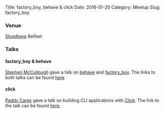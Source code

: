 Title: factory_boy, behave & click
Date: 2016-01-20
Category: Meetup
Slug: factory_boy

### Venue

[ShopKeep](http://shopkeep.com) Belfast

### Talks

#### factory_boy & behave
[Stephen McCullough](http://www.swm.cc/) gave a talk on [behave](http://pythonhosted.org/behave/) and [factory_boy](http://factoryboy.readthedocs.org/en/latest/). The links to both talks can be found [here](https://speakerdeck.com/swmcc/factory-boy-and-behave)

#### click
[Paddy Carey](https://twitter.com/paddycarey) gave a talk on building CLI applications with [Click](http://click.pocoo.org/5/). The link to the talk can be found [here](https://docs.google.com/presentation/d/1-7salN4acFTbDBwh5cM8XVA79S4ul37AzX9p7Xm0xfU/edit?usp=sharing).

